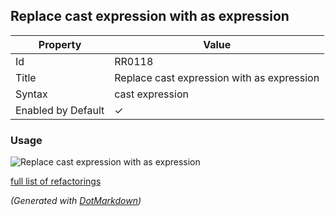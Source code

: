 ## Replace cast expression with as expression

| Property           | Value                                      |
| ------------------ | ------------------------------------------ |
| Id                 | RR0118                                     |
| Title              | Replace cast expression with as expression |
| Syntax             | cast expression                            |
| Enabled by Default | &#x2713;                                   |

### Usage

![Replace cast expression with as expression](../../images/refactorings/ReplaceCastWithAs.png)

[full list of refactorings](Refactorings.md)

*\(Generated with [DotMarkdown](http://github.com/JosefPihrt/DotMarkdown)\)*